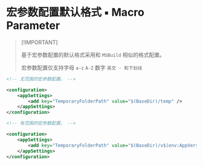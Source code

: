 # 宏参数配置默认格式 ▪ Macro Parameter

>   [!IMPORTANT]
>
>   基于宏参数配置的默认格式采用和 `MSBuild` 相似的格式配置。
>
>   宏参数配置仅支持字母 `a-z` `A-Z` 数字 `英文 - 和下划线`

```xml
<!-- 无范围的宏参数配置。 -->

<configuration>
	<appSettings>
    	<add key="TemporaryFolderPath" value="$(BaseDir)/temp" />
    </appSettings>
</configuration>

<!-- 有范围的宏参数配置。 -->

<configuration>
	<appSettings>
    	<add key="TemporaryFolderPath" value="$(BaseDir)/v$(env:AppVersion)/temp" />
    </appSettings>
</configuration>
```

